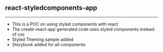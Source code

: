 ## react-styledcomponents-app

---

- This is a POC on using styled components with react
- The create-react-app generated code uses styled components instead of css
- Styled Theming sample added
- Storybook added for all components
